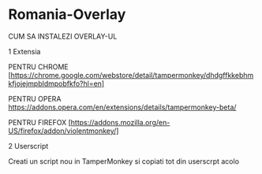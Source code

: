 # Romania-Overlay
CUM SA INSTALEZI OVERLAY-UL

1 Extensia

PENTRU CHROME [https://chrome.google.com/webstore/detail/tampermonkey/dhdgffkkebhmkfjojejmpbldmpobfkfo?hl=en]

PENTRU OPERA https://addons.opera.com/en/extensions/details/tampermonkey-beta/

PENTRU FIREFOX [https://addons.mozilla.org/en-US/firefox/addon/violentmonkey/]


2 Userscript

Creati un script nou in TamperMonkey si copiati tot din userscrpt acolo
